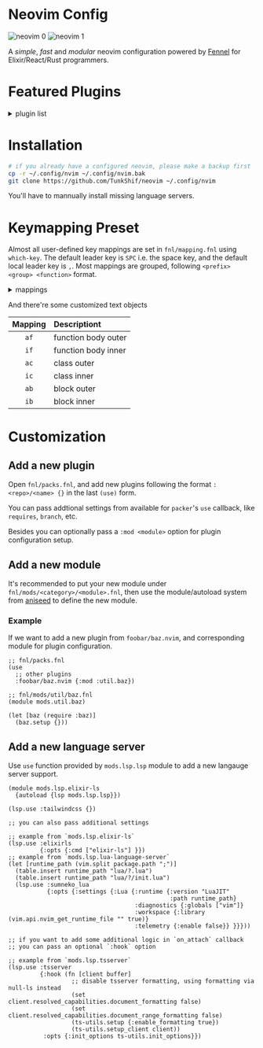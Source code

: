 # Neovim Config

![neovim 0](https://s2.loli.net/2022/03/12/KSesm96BFrAa3lb.png)
![neovim 1](https://s2.loli.net/2022/03/12/EBCUVH6pRLyqalD.png)

A *simple*, *fast* and *modular* neovim configuration powered by [Fennel][0] for Elixir/React/Rust programmers.

# Featured Plugins

<details>
  <summary>plugin list</summary>

| Plugin                                                                                                        | Description                                 |
| :------------------------------------------------------------------------------------------------------------ | :------------------------------------------ |
| [wbthomason/packer.nvim](https://github.com/wbthomason/packer.nvim)                                           | plugin manager                              |
| [Olical/aniseed](https://github.com/Olical/aniseed)                                                           | fennel support for neovim                   |
| [lewis6991/impatient.nvim](https://github.com/lewis6991/impatient.nvim)                                       | speed up loading modules                    |
| [navarasu/onedark.nvim](https://github.com/navarasu/onedark.nvim)                                             | one dark colorscheme                        |
| [lukas-reineke/indent-blankline.nvim](https://github.com/lukas-reineke/indent-blankline.nvim)                 | indent line                                 |
| [kyazdani42/nvim-tree.lua](https://github.com/kyazdani42/nvim-tree.lua)                                       | file tree                                   |
| [nvim-lualine/lualine.nvim](https://github.com/nvim-lualine/lualine.nvim)                                     | status line                                 |
| [akinsho/bufferline.nvim](https://github.com/akinsho/bufferline.nvim)                                         | buffer tab line                             |
| [goolord/alpha-nvim](https://github.com/goolord/alpha-nvim)                                                   | startup dashboard                           |
| [folke/which-key.nvim](https://github.com/folke/which-key.nvim)                                               | key mapping cheatsheet                      |
| [norcalli/nvim-colorizer.lua](https://github.com/norcalli/nvim-colorizer.lua)                                 | color hex values                            |
| [stevearc/dressing.nvim](https://github.com/stevearc/dressing.nvim)                                           | better ui                                   |
| [SmiteshP/nvim-gps](https://github.com/SmiteshP/nvim-gps)                                                     | context info for lualine                    |
| [nvim-telescope/telescope.nvim](https://github.com/nvim-telescope/telescope.nvim)                             | the ultimate fuzzy finder                   |
| [ahmedkhalf/project.nvim](https://github.com/ahmedkhalf/project.nvim)                                         | shortcut to your recently opened project    |
| [numToStr/FTerm.nvim](https://github.com/numToStr/FTerm.nvim)                                                 | floating terminal                           |
| [ggandor/lightspeed.nvim](https://github.com/ggandor/lightspeed.nvim)                                         | easymotion/vim-sneak alternative            |
| [windwp/nvim-autopairs](https://github.com/windwp/nvim-autopairs)                                             | brackets/parenthesis/braces auto pair       |
| [windwp/nvim-ts-autotag](https://github.com/windwp/nvim-ts-autotag)                                           | html tags auto pair                         |
| [numToStr/Comment.nvim](https://github.com/numToStr/Comment.nvim)                                             | comment operator                            |
| [nvim-treesitter/nvim-treesitter-textobjects](https://github.com/nvim-treesitter/nvim-treesitter-textobjects) | custom text objects                         |
| [tpope/vim-surround](https://github.com/tpope/vim-surround)                                                   | surround operator                           |
| [tpope/vim-repeat](https://github.com/tpope/vim-repeat)                                                       | dot repeat                                  |
| [neovim/nvim-lspconfig](https://github.com/neovim/nvim-lspconfig)                                             | lsp configuration                           |
| [jose-elias-alvarez/null-ls.nvim](https://github.com/jose-elias-alvarez/null-ls.nvim)                         | general usage lang server                   |
| [ray-x/lsp_signature.nvim](https://github.com/ray-x/lsp_signature.nvim)                                       | show function signature popup               |
| [hrsh7th/nvim-cmp](https://github.com/hrsh7th/nvim-cmp)                                                       | completion framework                        |
| [hrsh7th/cmp-nvim-lsp](https://github.com/hrsh7th/cmp-nvim-lsp)                                               | lsp completion source                       |
| [hrsh7th/cmp-buffer](https://github.com/hrsh7th/cmp-buffer)                                                   | buffer completion source                    |
| [hrsh7th/cmp-path](https://github.com/hrsh7th/cmp-path)                                                       | path completion source                      |
| [hrsh7th/cmp-cmdline](https://github.com/hrsh7th/cmp-cmdline)                                                 | cmdline completions ource                   |
| [hrsh7th/cmp-vsnip](https://github.com/hrsh7th/cmp-vsnip)                                                     | vsnip completion source                     |
| [hrsh7th/vim-vsnip](https://github.com/hrsh7th/vim-vsnip)                                                     | vscode format snippet support               |
| [rafamadriz/friendly-snippets](https://github.com/rafamadriz/friendly-snippets)                               | a collection of snippets                    |
| [nvim-treesitter/nvim-treesitter](https://github.com/nvim-treesitter/nvim-treesitter)                         | treesitter for syntax highlighting and more |
| [jose-elias-alvarez/nvim-lsp-ts-utils](https://github.com/jose-elias-alvarez/nvim-lsp-ts-utils)               | typescript    plugin                        |
| [simrat39/rust-tools.nvim](https://github.com/simrat39/rust-tools.nvim)                                       | rust pluging                                |
| [elixir-editors/vim-elixir](https://github.com/elixir-editors/vim-elixir)                                     | elixir plugin                               |

</details>

# Installation

```sh
# if you already have a configured neovim, please make a backup first
cp -r ~/.config/nvim ~/.config/nvim.bak
git clone https://github.com/TunkShif/neovim ~/.config/nvim
```

You'll have to mannually install missing language servers.

# Keymapping Preset

Almost all user-defined key mappings are set in `fnl/mapping.fnl` using `which-key`. The default leader key is `SPC` i.e. the space key, and the default local leader key is `,`. Most mappings are grouped, following `<prefix> <group> <function>` format.

<details>
  <summary>mappings</summary>

|     Mapping     | Description                     |
| :-------------: | :------------------------------ |
|    `SPC f f`    | find files                      |
|    `SPC f b`    | find buffers                    |
|    `SPC f h`    | find history                    |
|    `SPC f g`    | find by grep                    |
|    `SPC f p`    | find projects                   |
|    `SPC F w`    | save file                       |
| `SPC w h/j/k/l` | goto window                     |
| `SPC w H/J/K/L` | move window                     |
|    `SPC w s`    | split window horizontally       |
|    `SPC w v`    | split window vertically         |
|    `SPC w x`    | swap window                     |
|    `SPC w q`    | quit window                     |
|    `SPC w w`    | switch window                   |
|    `SPC b n`    | next buffer                     |
|    `SPC b p`    | previous buffer                 |
|    `SPC b b`    | pick buffer                     |
|    `SPC b x`    | pick to close buffer            |
|    `SPC b h`    | close left buffers              |
|    `SPC b l`    | close right buffers             |
|    `SPC p i`    | install plugins                 |
|    `SPC p u`    | update plugins                  |
|    `SPC p c`    | compile plugin file             |
|    `SPC p C`    | clean plugins                   |
|    `SPC c r`    | lsp symbol rename               |
|    `SPC c a`    | lsp code action                 |
|    `SPC c f`    | lsp code format                 |
|    `SPC c k`    | lsp signature help              |
|    `SPC c d`    | lsp diagnostics list            |
|     `SPC e`     | toggle file tree                |
|   `SPC <Esc>`   | clear search highlight          |
|      `,,`       | using system clipboard register |
|     `<A-t>`     | toggle floating terminal        |
|      `gd`       | lsp goto definition             |
|      `gD`       | lsp goto declaration            |
|      `gi`       | lsp goto implementation         |
|      `gr`       | lsp goto references             |
|      `go`       | lsp open floating diafnostic    |
|       `K`       | lsp hover documentation         |
|      `[d`       | previous diagnostic             |
|      `]d`       | next diagnostic                 |
|      `[b`       | previous buffer                 |
|      `]b`       | next buffer                     |

</details>

And there're some customized text objects

| Mapping | Descriptiont        |
| :-----: | :------------------ |
|  `af`   | function body outer |
|  `if`   | function body inner |
|  `ac`   | class outer         |
|  `ic`   | class inner         |
|  `ab`   | block outer         |
|  `ib`   | block inner         |

# Customization

## Add a new plugin

Open `fnl/packs.fnl`, and add new plugins following the format `:<repo>/<name> {}` in the last `(use)` form.

You can pass addtional settings from available for `packer`'s `use` callback, like `requires`, `branch`, etc.

Besides you can optionally pass a `:mod <module>` option for plugin configuration setup.

## Add a new module

It's recommended to put your new module under `fnl/mods/<category>/<module>.fnl`, then use the module/autoload system from [aniseed][1] to define the new module.

### Example

If we want to add a new plugin from `foobar/baz.nvim`, and corresponding module for plugin configuration.

```fennel
;; fnl/packs.fnl
(use
  ;; other plugins
  :foobar/baz.nvim {:mod :util.baz})

;; fnl/mods/util/baz.fnl
(module mods.util.baz)

(let [baz (require :baz)]
  (baz.setup {}))
```

## Add a new language server

Use `use` function provided by `mods.lsp.lsp` module to add a new langauge server support.

```fennel
(module mods.lsp.elixir-ls
  {autoload {lsp mods.lsp.lsp}})

(lsp.use :tailwindcss {})

;; you can also pass additional settings

;; example from `mods.lsp.elixir-ls`
(lsp.use :elixirls
         {:opts {:cmd ["elixir-ls"] }})
;; example from `mods.lsp.lua-language-server`
(let [runtime_path (vim.split package.path ";")]
  (table.insert runtime_path "lua/?.lua")
  (table.insert runtime_path "lua/?/init.lua")
  (lsp.use :sumneko_lua
           {:opts {:settings {:Lua {:runtime {:version "LuaJIT"
                                              :path runtime_path}
                                    :diagnostics {:globals ["vim"]}
                                    :workspace {:library (vim.api.nvim_get_runtime_file "" true)}
                                    :telemetry {:enable false}} }}}))

;; if you want to add some additional logic in `on_attach` callback
;; you can pass an optional `:hook` option

;; example from `mods.lsp.tsserver`
(lsp.use :tsserver
         {:hook (fn [client buffer]
                  ;; disable tsserver formatting, using formatting via null-ls instead
                  (set client.resolved_capabilities.document_formatting false)
                  (set client.resolved_capabilities.document_range_formatting false)
                  (ts-utils.setup {:enable_formatting true})
                  (ts-utils.setup_client client))
          :opts {:init_options ts-utils.init_options}})
```

[0]: https://fennel-lang.org/
[1]: https://github.com/Olical/aniseed

